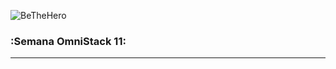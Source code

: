 ![BeTheHero](https://raw.githubusercontent.com/rocketseat-education/semana-omnistack-11/d737a096820c1b67332558597b0fdda7a3f4f612/.github/bethehero.svg)
### :Semana OmniStack 11:
---
